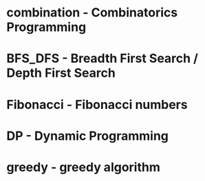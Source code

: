 # combination - Combinatorics Programming

# BFS_DFS - Breadth First Search / Depth First Search

# Fibonacci - Fibonacci numbers

# DP - Dynamic Programming

# greedy - greedy algorithm
